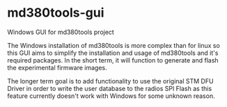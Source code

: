 # md380tools-gui
Windows GUI for md380tools project

The Windows installation of md380tools is more complex than for linux so this GUI aims to simplify the installation and usage of md380tools and it's required packages. In the short term, it will function to generate and flash the experimental firmware images.

The longer term goal is to add functionality to use the original STM DFU Driver in order to write the user database to the radios SPI Flash as this feature currently doesn't work with Windows for some unknown reason.
